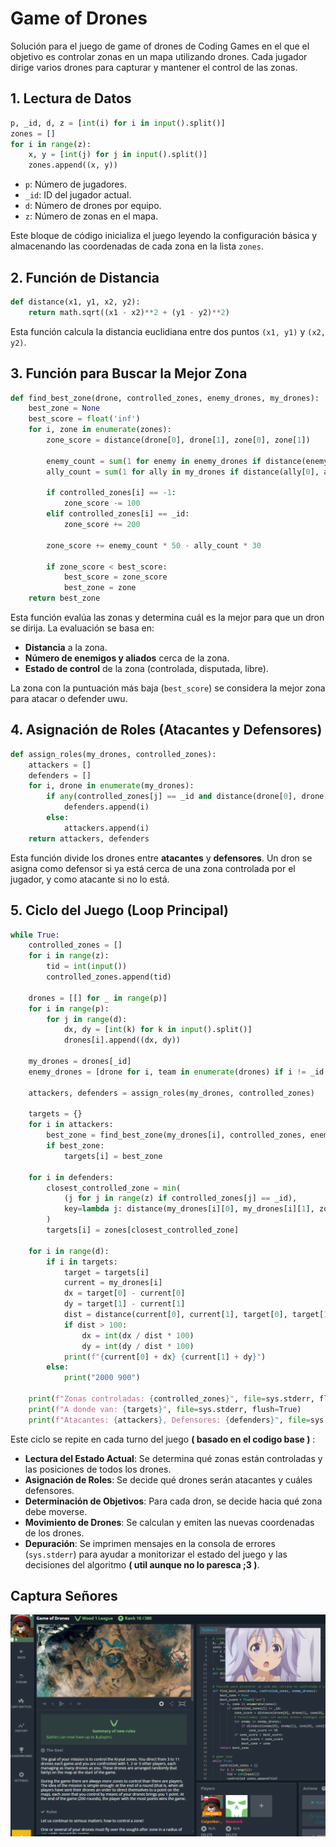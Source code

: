 # Game of Drones

Solución para el juego de game of drones de Coding Games en el que el objetivo es controlar zonas en un mapa utilizando drones. Cada jugador dirige varios drones para capturar y mantener el control de las zonas.

## 1. Lectura de Datos

```python
p, _id, d, z = [int(i) for i in input().split()]
zones = []
for i in range(z):
    x, y = [int(j) for j in input().split()]
    zones.append((x, y))
```

- `p`: Número de jugadores.
- `_id`: ID del jugador actual.
- `d`: Número de drones por equipo.
- `z`: Número de zonas en el mapa.

Este bloque de código inicializa el juego leyendo la configuración básica y almacenando las coordenadas de cada zona en la lista `zones`.

## 2. Función de Distancia

```python
def distance(x1, y1, x2, y2):
    return math.sqrt((x1 - x2)**2 + (y1 - y2)**2)
```

Esta función calcula la distancia euclidiana entre dos puntos `(x1, y1)` y `(x2, y2)`.

## 3. Función para Buscar la Mejor Zona

```python
def find_best_zone(drone, controlled_zones, enemy_drones, my_drones):
    best_zone = None
    best_score = float('inf')
    for i, zone in enumerate(zones):
        zone_score = distance(drone[0], drone[1], zone[0], zone[1])
        
        enemy_count = sum(1 for enemy in enemy_drones if distance(enemy[0], enemy[1], zone[0], zone[1]) < 200)
        ally_count = sum(1 for ally in my_drones if distance(ally[0], ally[1], zone[0], zone[1]) < 200)
        
        if controlled_zones[i] == -1:
            zone_score -= 100
        elif controlled_zones[i] == _id:
            zone_score += 200
        
        zone_score += enemy_count * 50 - ally_count * 30
        
        if zone_score < best_score:
            best_score = zone_score
            best_zone = zone
    return best_zone
```

Esta función evalúa las zonas y determina cuál es la mejor para que un dron se dirija. La evaluación se basa en:

- **Distancia** a la zona.
- **Número de enemigos y aliados** cerca de la zona.
- **Estado de control** de la zona (controlada, disputada, libre).

La zona con la puntuación más baja (`best_score`) se considera la mejor zona para atacar o defender uwu.

## 4. Asignación de Roles (Atacantes y Defensores)

```python
def assign_roles(my_drones, controlled_zones):
    attackers = []
    defenders = []
    for i, drone in enumerate(my_drones):
        if any(controlled_zones[j] == _id and distance(drone[0], drone[1], zones[j][0], zones[j][1]) < 150 for j in range(z)):
            defenders.append(i)
        else:
            attackers.append(i)
    return attackers, defenders
```

Esta función divide los drones entre **atacantes** y **defensores**. Un dron se asigna como defensor si ya está cerca de una zona controlada por el jugador, y como atacante si no lo está.

## 5. Ciclo del Juego (Loop Principal)

```python
while True:
    controlled_zones = []
    for i in range(z):
        tid = int(input())
        controlled_zones.append(tid)
    
    drones = [[] for _ in range(p)]
    for i in range(p):
        for j in range(d):
            dx, dy = [int(k) for k in input().split()]
            drones[i].append((dx, dy))
    
    my_drones = drones[_id]
    enemy_drones = [drone for i, team in enumerate(drones) if i != _id for drone in team]
    
    attackers, defenders = assign_roles(my_drones, controlled_zones)
    
    targets = {}
    for i in attackers:
        best_zone = find_best_zone(my_drones[i], controlled_zones, enemy_drones, my_drones)
        if best_zone:
            targets[i] = best_zone
    
    for i in defenders:
        closest_controlled_zone = min(
            (j for j in range(z) if controlled_zones[j] == _id),
            key=lambda j: distance(my_drones[i][0], my_drones[i][1], zones[j][0], zones[j][1])
        )
        targets[i] = zones[closest_controlled_zone]
    
    for i in range(d):
        if i in targets:
            target = targets[i]
            current = my_drones[i]
            dx = target[0] - current[0]
            dy = target[1] - current[1]
            dist = distance(current[0], current[1], target[0], target[1])
            if dist > 100:
                dx = int(dx / dist * 100)
                dy = int(dy / dist * 100)
            print(f"{current[0] + dx} {current[1] + dy}")
        else:
            print("2000 900")
    
    print(f"Zonas controladas: {controlled_zones}", file=sys.stderr, flush=True)
    print(f"A donde van: {targets}", file=sys.stderr, flush=True)
    print(f"Atacantes: {attackers}, Defensores: {defenders}", file=sys.stderr, flush=True)
```

Este ciclo se repite en cada turno del juego **( basado en el codigo base )** :

- **Lectura del Estado Actual**: Se determina qué zonas están controladas y las posiciones de todos los drones.
- **Asignación de Roles**: Se decide qué drones serán atacantes y cuáles defensores.
- **Determinación de Objetivos**: Para cada dron, se decide hacia qué zona debe moverse.
- **Movimiento de Drones**: Se calculan y emiten las nuevas coordenadas de los drones.
- **Depuración**: Se imprimen mensajes en la consola de errores (`sys.stderr`) para ayudar a monitorizar el estado del juego y las decisiones del algoritmo **( util aunque no lo paresca ;3 )**.

## Captura Señores
![Estrategia de Control de Zonas](gameofdrones.png)